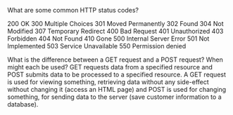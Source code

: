 What are some common HTTP status codes?

200 OK
300 Multiple Choices
301 Moved Permanently
302 Found
304 Not Modified
307 Temporary Redirect
400 Bad Request
401 Unauthorized
403 Forbidden
404 Not Found
410 Gone
500 Internal Server Error
501 Not Implemented
503 Service Unavailable
550 Permission denied


What is the difference between a GET request and a POST request? When might each be used?
GET requests data from a specified resource and POST submits data to be processed to a specified resource. A GET request is used for viewing something, retrieving data without any side-effect without changing it (access an HTML page) and POST is used for changing something, for sending data to the server (save customer information to a database).